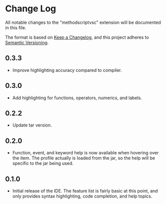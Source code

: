 # Change Log
All notable changes to the "methodscriptvsc" extension will be documented in this file.

The format is based on [Keep a Changelog](https://keepachangelog.com/en/1.0.0/),
and this project adheres to [Semantic Versioning](https://semver.org/spec/v2.0.0.html).

## 0.3.3
- Improve highlighting accuracy compared to compiler.

## 0.3.0
- Add highlighting for functions, operators, numerics, and labels.

## 0.2.2
- Update tar version.

## 0.2.0
- Function, event, and keyword help is now available when hovering over the item. The profile actually is loaded from the jar, so the
help will be specific to the jar being used.

## 0.1.0
- Initial release of the IDE. The feature list is fairly basic at this point, and only provides syntax highlighting, code completion, and help
topics.